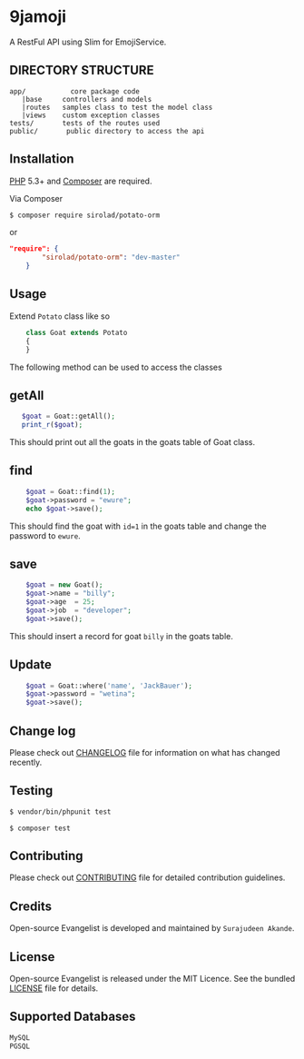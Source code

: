 # 9jamoji
A RestFul API using S​lim​ for Emoji​Service.

DIRECTORY STRUCTURE
-------------------

```
app/           core package code
   |base     controllers and models
   |routes   samples class to test the model class
   |views    custom exception classes
tests/       tests of the routes used
public/       public directory to access the api
```

## Installation

[PHP](https://php.net) 5.3+ and [Composer](https://getcomposer.org) are required.

Via Composer

``` bash
$ composer require sirolad/potato-orm
```
or
``` composer.json
"require": {
        "sirolad/potato-orm": "dev-master"
    }
```

## Usage

Extend `Potato` class like so
``` php
    class Goat extends Potato
    {
    }
```
The following method can be used to access the classes

## getAll
``` php
   $goat = Goat::getAll();
   print_r($goat);
```
This should print out all the ​goats ​in the ​goats ​table of Goat class.

## find
``` php
    $goat = Goat::find(1);
    $goat->password = "ewure";
    echo $goat->save();
```
This should find the ​goat ​with `id=1` in the goats table and change the password to `ewure`.

## save
```php
    $goat = new Goat();
    $goat->name = "billy";
    $goat->age  = 25;
    $goat->job  = "developer";
    $goat->save();
```
This should insert a record for goat `billy` in the goats table.

## Update
```php
    $goat = Goat::where('name', 'JackBauer');
    $goat->password = "wetina";
    $goat->save();
```

## Change log

Please check out [CHANGELOG](CHANGELOG.md) file for information on what has changed recently.

## Testing

``` bash
$ vendor/bin/phpunit test
```

``` composer
$ composer test
```

## Contributing

Please check out [CONTRIBUTING](CONTRIBUTING.md) file for detailed contribution guidelines.

## Credits

Open-source Evangelist is developed and maintained by `Surajudeen Akande`.

## License

Open-source Evangelist is released under the MIT Licence. See the bundled [LICENSE](LICENSE.md) file for details.

## Supported Databases

``` bash
MySQL
PGSQL
```
